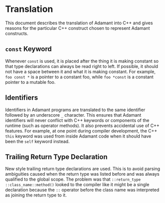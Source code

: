 # Translation

This document describes the translation of Adamant into C++ and gives reasons for the particular C++ construct chosen to represent Adamant constructs.

## `const` Keyword

Whenever `const` is used, it is placed after the thing it is making constant so that type declarations can always be read right to left.  If possible, it should not have a space between it and what it is making constant. For example, `foo const *` is a pointer to a constant foo, while `foo *const` is a constant pointer to a mutable foo.

## Identifiers

Identifiers in Adamant programs are translated to the same identifier followed by an underscore `_` character. This ensures that Adamant identifiers will never conflict with C++ keywords or components of the runtime (such as operator methods). It also prevents accidental use of C++ features. For example, at one point during compiler development, the C++ `this` keyword was used from inside Adamant code when it should have been the `self` keyword instead.

## Trailing Return Type Declaration

New style trailing return type declarations are used. This is to avoid parsing ambiguities caused when the return type was listed before and was always qualified to the global scope. The problem was that `::return_type ::class_name::method()` looked to the compiler like it might be a single declaration because the `::` operator before the class name was interpreted as joining the return type to it.
